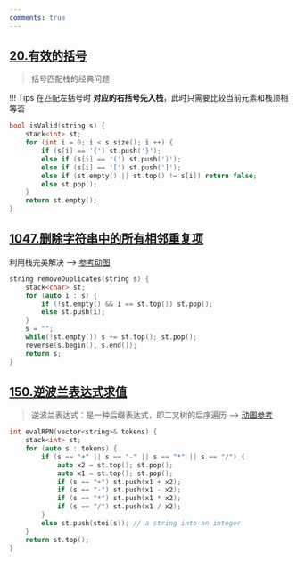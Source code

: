 ```yaml
---
comments: true
---
```


## [20.有效的括号](https://leetcode.cn/problems/valid-parentheses/)

> 括号匹配栈的经典问题

!!! Tips
    在匹配左括号时 **对应的右括号先入栈**，此时只需要比较当前元素和栈顶相等否

```c++ linenums="1"
bool isValid(string s) {
    stack<int> st;
    for (int i = 0; i < s.size(); i ++) {
        if (s[i] == '{') st.push('}');
        else if (s[i] == '(') st.push(')');
        else if (s[i] == '[') st.push(']');
        else if (st.empty() || st.top() != s[i]) return false;
        else st.pop();
    }
    return st.empty();
}
```

## [1047.删除字符串中的所有相邻重复项](https://leetcode.cn/problems/remove-all-adjacent-duplicates-in-string/)

利用栈完美解决 --> [参考动图](https://code-thinking.cdn.bcebos.com/gifs/1047.%E5%88%A0%E9%99%A4%E5%AD%97%E7%AC%A6%E4%B8%B2%E4%B8%AD%E7%9A%84%E6%89%80%E6%9C%89%E7%9B%B8%E9%82%BB%E9%87%8D%E5%A4%8D%E9%A1%B9.gif)

```c++ linenums="1"
string removeDuplicates(string s) {
    stack<char> st;
    for (auto i : s) {
        if (!st.empty() && i == st.top()) st.pop();
        else st.push(i);
    }
    s = "";
    while(!st.empty()) s += st.top(); st.pop();
    reverse(s.begin(), s.end());
    return s;
}
```

## [150.逆波兰表达式求值](https://leetcode.cn/problems/evaluate-reverse-polish-notation/description/)

> 逆波兰表达式：是一种后缀表达式，即二叉树的后序遍历  --> [动图参考](https://code-thinking.cdn.bcebos.com/gifs/150.%E9%80%86%E6%B3%A2%E5%85%B0%E8%A1%A8%E8%BE%BE%E5%BC%8F%E6%B1%82%E5%80%BC.gif)

```c++ linenums="1"
int evalRPN(vector<string>& tokens) {
    stack<int> st;
    for (auto s : tokens) {
        if (s == "+" || s == "-" || s == "*" || s == "/") {
            auto x2 = st.top(); st.pop();
            auto x1 = st.top(); st.pop();
            if (s == "+") st.push(x1 + x2);
            if (s == "-") st.push(x1 - x2);
            if (s == "*") st.push(x1 * x2);
            if (s == "/") st.push(x1 / x2);
        }
        else st.push(stoi(s)); // a string into an integer
    }
    return st.top();
}
```